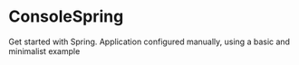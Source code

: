 # ConsoleSpring
Get started with Spring. Application configured manually, using a basic and minimalist example
